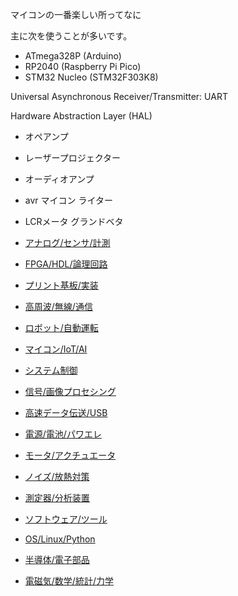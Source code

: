 マイコンの一番楽しい所ってなに

主に次を使うことが多いです。
- ATmega328P (Arduino)
- RP2040 (Raspberry Pi Pico)
- STM32 Nucleo (STM32F303K8)

Universal Asynchronous Receiver/Transmitter: UART

Hardware Abstraction Layer (HAL)

- オペアンプ
- レーザープロジェクター
- オーディオアンプ
- avr マイコン ライター
- LCRメータ
グランドベタ

-   [アナログ/センサ/計測](https://www.zep.co.jp/cat_tech/analog)
-   [FPGA/HDL/論理回路](https://www.zep.co.jp/cat_tech/fpga)
-   [プリント基板/実装](https://www.zep.co.jp/cat_tech/board)
-   [高周波/無線/通信](https://www.zep.co.jp/cat_tech/rf)
-   [ロボット/自動運転](https://www.zep.co.jp/cat_tech/robot)
-   [マイコン/IoT/AI](https://www.zep.co.jp/cat_tech/mpu)
-   [システム制御](https://www.zep.co.jp/cat_tech/control)
-   [信号/画像プロセシング](https://www.zep.co.jp/cat_tech/signal-processing)
-   [高速データ伝送/USB](https://www.zep.co.jp/cat_tech/high-speed)
-   [電源/電池/パワエレ](https://www.zep.co.jp/cat_tech/power)
-   [モータ/アクチュエータ](https://www.zep.co.jp/cat_tech/motor)
-   [ノイズ/放熱対策](https://www.zep.co.jp/cat_tech/noise)
-   [測定器/分析装置](https://www.zep.co.jp/cat_tech/meas)
-   [ソフトウェア/ツール](https://www.zep.co.jp/cat_tech/tool)
-   [OS/Linux/Python](https://www.zep.co.jp/cat_tech/os)
-   [半導体/電子部品](https://www.zep.co.jp/cat_tech/parts)
-   [電磁気/数学/統計/力学](https://www.zep.co.jp/cat_tech/theory)
